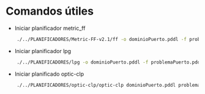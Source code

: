 # Comandos útiles

- Iniciar planificador metric_ff
```bash
    ./../PLANIFICADORES/Metric-FF-v2.1/ff -o dominioPuerto.pddl -f problemaPuerto.pddl -s 0
```
- Iniciar planificador lpg
```bash
    ./../PLANIFICADORES/lpg -o dominioPuerto.pddl -f problemaPuerto.pddl -n <numero de soluciones> -out ficheroResultado
```
- Iniciar planificado optic-clp
```bash
    ./../PLANIFICADORES/optic-clp/optic-clp dominioPuerto.pddl problemaPuerto.pddl
```
